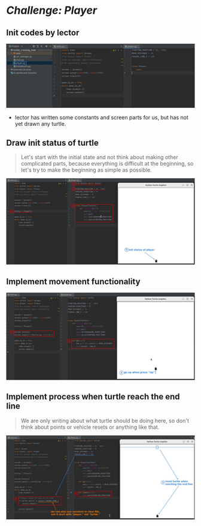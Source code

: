 # **_Challenge: Player_**

## **Init codes by lector**

![Alt init codes](pic/01.jpg)

- lector has written some constants and screen parts for us, but has not yet drawn any turtle.

## **Draw init status of turtle**

> Let's start with the initial state and not think about making other complicated parts, because everything is difficult at the beginning, so let's try to make the beginning as simple as possible.

![Alt static init turtle](pic/02.jpg)

## **Implement movement functionality**

![Alt turtle movement](pic/03.jpg)

## **Implement process when turtle reach the end line**

> We are only writing about what turtle should be doing here, so don't think about points or vehicle resets or anything like that.

![Alt turtle reach the end line](pic/04.jpg)
